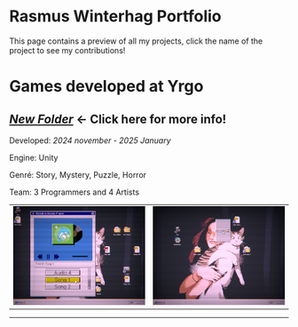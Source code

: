 # Rasmus Winterhag Portfolio

This page contains a preview of all my projects, click the name of the project to see my contributions!

# Games developed at Yrgo

## [***New Folder***](NewFolder#) ← Click here for more info!

Developed: *2024 november - 2025 January*

Engine: Unity

Genré: Story, Mystery, Puzzle, Horror

Team: 3 Programmers and 4 Artists

<table>
  <tr>
    <td width="50%"><img src="NewFolder\Images\Mediaplayer.png" /></td>
    <td width="50%"><img src="NewFolder\Images\RightClick.png" /></td>
  </tr>
</table>

---
